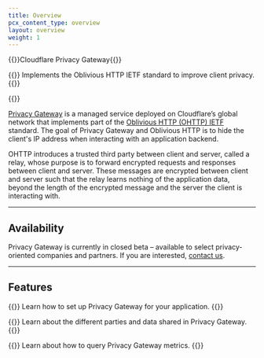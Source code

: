 ```yaml
---
title: Overview
pcx_content_type: overview
layout: overview
weight: 1
---
```


{{<heading-pill style="beta">}}Cloudflare Privacy Gateway{{</heading-pill>}}

{{<description>}}
Implements the Oblivious HTTP IETF standard to improve client privacy.
{{</description>}}

{{<plan type="enterprise">}}

[Privacy Gateway](https://blog.cloudflare.com/building-privacy-into-internet-standards-and-how-to-make-your-app-more-private-today/) is a managed service deployed on Cloudflare’s global network that implements part of the [Oblivious HTTP (OHTTP) IETF](https://www.ietf.org/archive/id/draft-thomson-http-oblivious-01.html) standard. The goal of Privacy Gateway and Oblivious HTTP is to hide the client's IP address when interacting with an application backend.

OHTTP introduces a trusted third party between client and server, called a relay, whose purpose is to forward encrypted requests and responses between client and server. These messages are encrypted between client and server such that the relay learns nothing of the application data, beyond the length of the encrypted message and the server the client is interacting with.

---

## Availability

Privacy Gateway is currently in closed beta – available to select privacy-oriented companies and partners. If you are interested, [contact us](https://www.cloudflare.com/lp/privacy-edge/).

---

## Features

{{<feature header="Get started" href="/privacy-gateway/get-started/" cta="Get started">}}
Learn how to set up Privacy Gateway for your application.
{{</feature>}}

{{<feature header="Legal" href="/privacy-gateway/reference/legal/" cta="Learn more">}}
Learn about the different parties and data shared in Privacy Gateway.
{{</feature>}}

{{<feature header="Metrics" href="/privacy-gateway/reference/metrics/" cta="Learn more">}}
Learn about how to query Privacy Gateway metrics.
{{</feature>}}